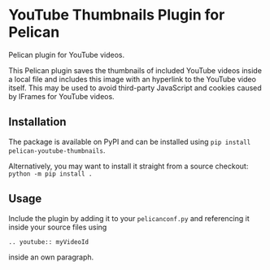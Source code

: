 # YouTube Thumbnails Plugin for Pelican

Pelican plugin for YouTube videos.

This Pelican plugin saves the thumbnails of included YouTube videos inside a local file and includes this image with an hyperlink to the YouTube video itself. This may be used to avoid third-party JavaScript and cookies caused by IFrames for YouTube videos.

## Installation

The package is available on PyPI and can be installed using `pip install pelican-youtube-thumbnails`.

Alternatively, you may want to install it straight from a source checkout: `python -m pip install .`

## Usage

Include the plugin by adding it to your `pelicanconf.py` and referencing it inside your source files using

```
.. youtube:: myVideoId
```

inside an own paragraph.
